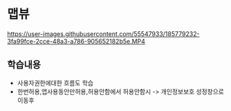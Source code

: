 # 맵뷰 

https://user-images.githubusercontent.com/55547933/185779232-3fa99fce-2cce-48a3-a786-905652182b5e.MP4

## 학습내용
- 사용자권한에대한 흐름도 학습
- 한번허용,앱사용동안만허용,허용안함에서 허용안함시 -> 개인정보보호 성정창으로이동후 
